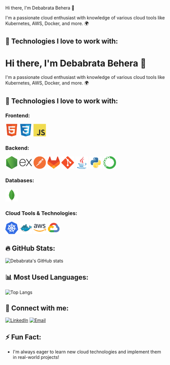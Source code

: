  Hi there, I'm Debabrata Behera 👋

I'm a passionate cloud enthusiast with knowledge of various cloud tools like Kubernetes, AWS, Docker, and more. 🌍

## 🚀 Technologies I love to work with:

# Hi there, I'm Debabrata Behera 👋

I'm a passionate cloud enthusiast with knowledge of various cloud tools like Kubernetes, AWS, Docker, and more. 🌍

## 🚀 Technologies I love to work with:

### Frontend:
<p align="left">
  <img src="https://raw.githubusercontent.com/devicons/devicon/master/icons/html5/html5-original.svg" alt="HTML5" width="40" height="40"/>
  <img src="https://raw.githubusercontent.com/devicons/devicon/master/icons/css3/css3-original.svg" alt="CSS3" width="40" height="40"/>
  <img src="https://raw.githubusercontent.com/devicons/devicon/master/icons/javascript/javascript-original.svg" alt="JavaScript" width="40" height="40"/>
</p>

### Backend:
<p align="left">
  <img src="https://raw.githubusercontent.com/devicons/devicon/master/icons/nodejs/nodejs-original.svg" alt="Node.js" width="40" height="40"/>
  <img src="https://raw.githubusercontent.com/devicons/devicon/master/icons/express/express-original.svg" alt="Express.js" width="40" height="40"/>
  <img src="https://raw.githubusercontent.com/devicons/devicon/master/icons/postman/postman-original.svg" alt="Postman" width="40" height="40"/>
  <img src="https://raw.githubusercontent.com/devicons/devicon/master/icons/gitlab/gitlab-original.svg" alt="GitLab" width="40" height="40"/>
  <img src="https://raw.githubusercontent.com/devicons/devicon/master/icons/git/git-original.svg" alt="Git" width="40" height="40"/>
  <img src="https://raw.githubusercontent.com/devicons/devicon/master/icons/java/java-original.svg" alt="Java" width="40" height="40"/>
  <img src="https://raw.githubusercontent.com/devicons/devicon/master/icons/python/python-original.svg" alt="Python" width="40" height="40"/>
  <img src="https://raw.githubusercontent.com/devicons/devicon/master/icons/anaconda/anaconda-original.svg" alt="Anaconda" width="40" height="40"/>
</p>

### Databases:
<p align="left">
  <img src="https://raw.githubusercontent.com/devicons/devicon/master/icons/mongodb/mongodb-original.svg" alt="MongoDB" width="40" height="40"/>
</p>

### Cloud Tools & Technologies:
<p align="left">
  <img src="https://raw.githubusercontent.com/devicons/devicon/master/icons/kubernetes/kubernetes-plain.svg" alt="Kubernetes" width="40" height="40"/>
  <img src="https://raw.githubusercontent.com/devicons/devicon/master/icons/docker/docker-original.svg" alt="Docker" width="40" height="40"/>
  <img src="https://raw.githubusercontent.com/devicons/devicon/master/icons/amazonwebservices/amazonwebservices-original-wordmark.svg" alt="AWS" width="40" height="40"/>
  <img src="https://raw.githubusercontent.com/devicons/devicon/master/icons/googlecloud/googlecloud-original.svg" alt="GCP" width="40" height="40"/>
</p>


## 🔥 GitHub Stats:
![Debabrata's GitHub stats](https://github-readme-stats.vercel.app/api?username=deba22cops&show_icons=true&theme=radical)

## 📊 Most Used Languages:
![Top Langs](https://github-readme-stats.vercel.app/api/top-langs/?username=deba22cops&layout=compact&theme=radical)

## 💼 Connect with me:
[![LinkedIn](https://img.shields.io/badge/LinkedIn-blue)](https://www.linkedin.com/in/deba06/)
[![Email](https://img.shields.io/badge/Email-red)](mailto:debabrata22behera@gmail.com)

## ⚡ Fun Fact:
- I'm always eager to learn new cloud technologies and implement them in real-world projects!
